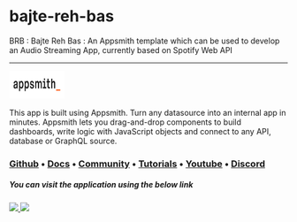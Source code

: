 # bajte-reh-bas
BRB : Bajte Reh Bas : An Appsmith template which can be used to develop an Audio Streaming App, currently based on Spotify Web API 


---

<img src="https://raw.githubusercontent.com/appsmithorg/appsmith/release/static/appsmith_logo_primary.png"  width="100" height="50">

This app is built using Appsmith. Turn any datasource into an internal app in minutes. Appsmith lets you drag-and-drop components to build dashboards, write logic with JavaScript objects and connect to any API, database or GraphQL source.

### [Github](https://github.com/appsmithorg/appsmith) • [Docs](https://docs.appsmith.com/?utm_source=github&utm_medium=social&utm_content=appsmith_docs&utm_campaign=null&utm_term=appsmith_docs) • [Community](https://community.appsmith.com/) • [Tutorials](https://github.com/appsmithorg/appsmith/tree/update/readme#tutorials) • [Youtube](https://www.youtube.com/appsmith) • [Discord](https://discord.gg/rBTTVJp)

##### You can visit the application using the below link

###### [![](https://assets.appsmith.com/git-sync/Buttons.svg) ](https://app.appsmith.com/applications/6350f7242b79bf615d8201ac/pages/6350f7242b79bf615d8201af) [![](https://assets.appsmith.com/git-sync/Buttons2.svg)](https://app.appsmith.com/applications/6350f7242b79bf615d8201ac/pages/6350f7242b79bf615d8201af/edit)
